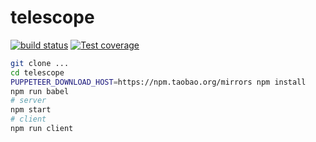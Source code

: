 # telescope

[![build status](https://img.shields.io/travis/telescopejs/telescopejs/master.svg?style=flat-square)](https://travis-ci.org/telescopejs/telescopejs)
[![Test coverage](https://img.shields.io/codecov/c/github/telescopejs/telescopejs.svg?style=flat-square)](https://codecov.io/github/telescopejs/telescopejs?branch=master)

```bash
git clone ...
cd telescope
PUPPETEER_DOWNLOAD_HOST=https://npm.taobao.org/mirrors npm install
npm run babel
# server
npm start
# client
npm run client
```
